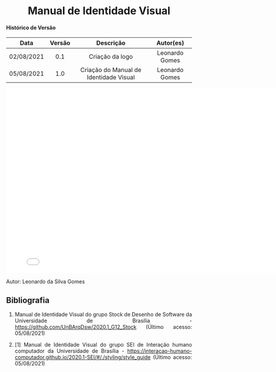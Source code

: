 # <center> Manual de Identidade Visual

#### Histórico de Versão
|    Data    | Versão | Descrição            | Autor(es)       |
| :--------: | :----: | :------------------: | :-------------: |
| 02/08/2021 |  0.1   | Criação da logo | Leonardo Gomes |
| 05/08/2021 |  1.0   | Criação do Manual de Identidade Visual | Leonardo Gomes |

<div align="justify">

<embed src="../assets/pages/identidade_visual/manual_de_identidade_visual.pdf" width="800px" height="500px" />

Autor: Leonardo da Silva Gomes

## Bibliografia

1. Manual de Identidade Visual do grupo Stock de Desenho de Software da Universidade de Brasília - https://github.com/UnBArqDsw/2020.1_G12_Stock (Último acesso: 05/08/2021)

2. [1] Manual de Identidade Visual do grupo SEI de Interação humano computador da Universidade de Brasília - https://interacao-humano-computador.github.io/2020.1-SEI/#/./styling/style_guide (Último acesso: 05/08/2021)

</div>